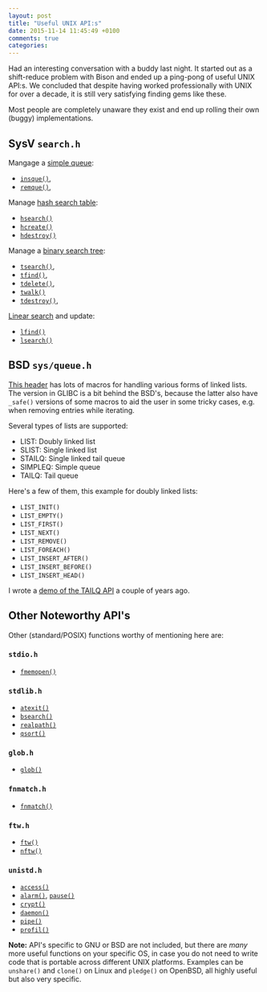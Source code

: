 ```yaml
---
layout: post
title: "Useful UNIX API:s"
date: 2015-11-14 11:45:49 +0100
comments: true
categories: 
---
```


Had an interesting conversation with a buddy last night.  It started out
as a shift-reduce problem with Bison and ended up a ping-pong of useful
UNIX API:s.  We concluded that despite having worked professionally with
UNIX for over a decade, it is still very satisfying finding gems like
these.

Most people are completely unaware they exist and end up rolling their
own (buggy) implementations.

<!-- more -->

SysV `search.h`
---------------

Mangage a [simple queue][sysvque]:

- [`insque()`](http://man7.org/linux/man-pages/man3/insque.3.html),
- [`remque()`](http://man7.org/linux/man-pages/man3/remque.3.html),

Manage [hash search table][sysvhash]:

- [`hsearch()`](http://man7.org/linux/man-pages/man3/hsearch.3.html)
- [`hcreate()`](http://man7.org/linux/man-pages/man3/hcreate.3.html)
- [`hdestroy()`](http://man7.org/linux/man-pages/man3/hdestroy.3.html)

Manage a [binary search tree][sysvtree]:

- [`tsearch()`](http://man7.org/linux/man-pages/man3/tsearch.3.html),
- [`tfind()`](http://man7.org/linux/man-pages/man3/tfind.3.html),
- [`tdelete()`](http://man7.org/linux/man-pages/man3/tdelete.3.html),
- [`twalk()`](http://man7.org/linux/man-pages/man3/twalk.3.html)
- [`tdestroy()`](http://man7.org/linux/man-pages/man3/tdestroy.3.html),

[Linear search][sysvlin] and update:

- [`lfind()`](http://man7.org/linux/man-pages/man3/lfind.3.html)
- [`lsearch()`](http://man7.org/linux/man-pages/man3/lsearch.3.html)


BSD `sys/queue.h`
-----------------

[This header][BSD] has lots of macros for handling various forms of
linked lists.  The version in GLIBC is a bit behind the BSD's, because
the latter also have `_safe()` versions of some macros to aid the user
in some tricky cases, e.g. when removing entries while iterating.

Several types of lists are supported:

- LIST: Doubly linked list
- SLIST: Single linked list
- STAILQ: Single linked tail queue
- SIMPLEQ: Simple queue
- TAILQ: Tail queue

Here's a few of them, this example for doubly linked lists:

- `LIST_INIT()`
- `LIST_EMPTY()`
- `LIST_FIRST()`
- `LIST_NEXT()`
- `LIST_REMOVE()`
- `LIST_FOREACH()`
- `LIST_INSERT_AFTER()`
- `LIST_INSERT_BEFORE()`
- `LIST_INSERT_HEAD()`

I wrote a [demo of the TAILQ API][DEMO] a couple of years ago.


Other Noteworthy API's
----------------------

Other (standard/POSIX) functions worthy of mentioning here are:

### `stdio.h`

- [`fmemopen()`](http://man7.org/linux/man-pages/man3/fmemopen.3.html)

### `stdlib.h`

- [`atexit()`](http://man7.org/linux/man-pages/man3/atexit.3.html)
- [`bsearch()`](http://man7.org/linux/man-pages/man3/bsearch.3.html)
- [`realpath()`](http://man7.org/linux/man-pages/man3/realpath.3.html)
- [`qsort()`](http://man7.org/linux/man-pages/man3/qsort.3.html)

### `glob.h`

- [`glob()`](http://man7.org/linux/man-pages/man3/glob.3.html)

### `fnmatch.h`

- [`fnmatch()`](http://man7.org/linux/man-pages/man3/fnmatch.3.html)

### `ftw.h`

- [`ftw()`](http://man7.org/linux/man-pages/man3/ftw.3.html)
- [`nftw()`](http://man7.org/linux/man-pages/man3/nftw.3.html)

### `unistd.h`

- [`access()`](http://man7.org/linux/man-pages/man2/access.2.html)
- [`alarm()`](http://man7.org/linux/man-pages/man2/alarm.2.html),
  [`pause()`](http://man7.org/linux/man-pages/man2/pause.2.html)
- [`crypt()`](http://man7.org/linux/man-pages/man3/crypt.3.html)
- [`daemon()`](http://man7.org/linux/man-pages/man3/daemon.3.html)
- [`pipe()`](http://man7.org/linux/man-pages/man2/pipe.2.html)
- [`profil()`](http://man7.org/linux/man-pages/man3/profil.3.html)

**Note:** API's specific to GNU or BSD are not included, but there are
  *many* more useful functions on your specific OS, in case you do not
need to write code that is portable across different UNIX platforms.
Examples can be `unshare()` and `clone()` on Linux and `pledge()` on
OpenBSD, all highly useful but also very specific.

[sysvque]:  http://pubs.opengroup.org/onlinepubs/009695399/functions/insque.html
[sysvlin]:  http://pubs.opengroup.org/onlinepubs/009695399/functions/lsearch.html
[sysvtree]: http://pubs.opengroup.org/onlinepubs/009695399/functions/tsearch.html
[sysvhash]: http://pubs.opengroup.org/onlinepubs/009695399/functions/hcreate.html
[BSD]:      https://www.freebsd.org/cgi/man.cgi?query=queue&sektion=3
[DEMO]:     https://github.com/troglobit/toolbox/blob/master/tailq-demo.c
